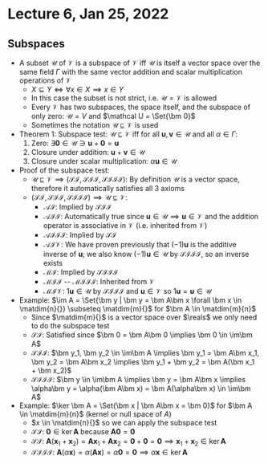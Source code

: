 # Lecture 6, Jan 25, 2022

## Subspaces

* A subset $\mathcal U$ of $\mathcal V$ is a subspace of $\mathcal V$ iff $\mathcal U$ is itself a vector space over the same field $\Gamma$ with the same vector addition and scalar multiplication operations of $\mathcal V$
	* $X \subseteq Y \iff \forall x \in X \implies x \in Y$
	* In this case the subset is not strict, i.e. $\mathcal U = \mathcal V$ is allowed
	* Every $\mathcal V$ has two subspaces, the space itself, and the subspace of only zero: $\mathcal U = V$ and $\mathcal U = \Set{\bm 0}$
	* Sometimes the notation $\mathcal U \sqsubseteq \mathcal V$ is used
* Theorem 1: Subspace test: $\mathcal U \sqsubseteq \mathcal V$ iff for all $\bm u, \bm v \in \mathcal U$ and all $\alpha \in \Gamma$:
	1. Zero: $\exists \bm 0 \in \mathcal U \ni \bm u + \bm 0 = \bm u$
	2. Closure under addition: $\bm u + \bm v \in \mathcal U$
	3. Closure under scalar multiplication: $\alpha\bm u \in \mathcal U$
* Proof of the subspace test:
	* $\mathcal U \sqsubseteq \mathcal V \implies (\mathcal{SI}, \mathcal{SII}, \mathcal{SIII})$: By definition $\mathcal U$ is a vector space, therefore it automatically satisfies all 3 axioms
	* $(\mathcal{SI}, \mathcal{SII}, \mathcal{SIII}) \implies \mathcal U \sqsubseteq \mathcal V$:
		* $\mathcal{AI}$: Implied by $\mathcal{SII}$
		* $\mathcal{AII}$: Automatically true since $\bm u \in \mathcal U \implies \bm u \in \mathcal V$ and the addition operator is associative in $\mathcal V$ (i.e. inherited from $\mathcal V$)
		* $\mathcal{AIII}$: Implied by $\mathcal{SI}$
		* $\mathcal{AIV}$: We have proven previously that $(-1)\bm u$ is the additive inverse of $\bm u$; we also know $(-1)\bm u \in \mathcal U$ by $\mathcal{SIII}$, so an inverse exists
		* $\mathcal{MI}$: Implied by $\mathcal{SIII}$
		* $\mathcal{MII}$ -- $\mathcal{MIII}$: Inherited from $\mathcal V$
		* $\mathcal{MIV}$: $1\bm u \in \mathcal U$ by $\mathcal{SIII}$ and $\bm u \in \mathcal V$ so $1\bm u = \bm u \in \mathcal U$
* Example: $\im A = \Set{\bm y | \bm y = \bm A\bm x \forall \bm x \in \matdim{n}{}} \subseteq \matdim{m}{}$ for $\bm A \in \matdim{m}{n}$
	* Since $\matdim{m}{}$ is a vector space over $\reals$ we only need to do the subspace test
	* $\mathcal{SI}$: Satisfied since $\bm 0 = \bm A\bm 0 \implies \bm 0 \in \im\bm A$
	* $\mathcal{SII}$: $\bm y_1, \bm y_2 \in \im\bm A \implies \bm y_1 = \bm A\bm x_1, \bm y_2 = \bm A\bm x_2 \implies \bm y_1 + \bm y_2 = \bm A(\bm x_1 + \bm x_2)$
	* $\mathcal{SIII}$: $\bm y \in \im\bm A \implies \bm y = \bm A\bm x \implies \alpha\bm y = \alpha(\bm A\bm x) = \bm A(\alpha\bm x) \in \im\bm A$
* Example: $\ker \bm A = \Set{\bm x | \bm A\bm x = \bm 0}$ for $\bm A \in \matdim{m}{n}$ (kernel or null space of $A$)
	* $x \in \matdim{n}{}$ so we can apply the subspace test
	* $\mathcal{SI}$: $\bm 0 \in \ker \bm A$ because $\bm A\bm 0 = \bm 0$
	* $\mathcal{SI}$: $\bm A(\bm x_1 + \bm x_2) = \bm A\bm x_1 + \bm A\bm x_2 = \bm 0 + \bm 0 = \bm 0 \implies \bm x_1 + \bm x_2 \in \ker \bm A$
	* $\mathcal{SIII}$: $\bm A(\alpha\bm x) = \alpha(\bm A\bm x) = \alpha\bm 0 = \bm 0 \implies \alpha\bm x \in \ker \bm A$

